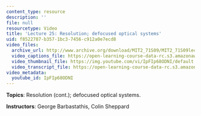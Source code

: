 ```yaml
---
content_type: resource
description: ''
file: null
resourcetype: Video
title: 'Lecture 25: Resolution; defocused optical systems'
uid: f8522787-b357-1bc3-7456-c912a0e7ecd8
video_files:
  archive_url: http://www.archive.org/download/MIT2_71S09/MIT2_71S09lec25_300k.mp4
  video_captions_file: https://open-learning-course-data-rc.s3.amazonaws.com/2-71-optics-spring-2009/d88fff54831d53ae9f22a85d640d6b5c_IpFIp68ODNI.vtt
  video_thumbnail_file: https://img.youtube.com/vi/IpFIp68ODNI/default.jpg
  video_transcript_file: https://open-learning-course-data-rc.s3.amazonaws.com/2-71-optics-spring-2009/8716b16df8ab929821dacc8013dcfd6e_IpFIp68ODNI.pdf
video_metadata:
  youtube_id: IpFIp68ODNI
---
```


**Topics**: Resolution (cont.); defocused optical systems.

**Instructors**: George Barbastathis, Colin Sheppard